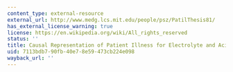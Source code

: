 ```yaml
---
content_type: external-resource
external_url: http://www.medg.lcs.mit.edu/people/psz/PatilThesis81/
has_external_license_warning: true
license: https://en.wikipedia.org/wiki/All_rights_reserved
status: ''
title: Causal Representation of Patient Illness for Electrolyte and Acid-Base Diagnosis
uid: 7113bdb7-90fb-40e7-8e59-473cb224e098
wayback_url: ''
---
```

